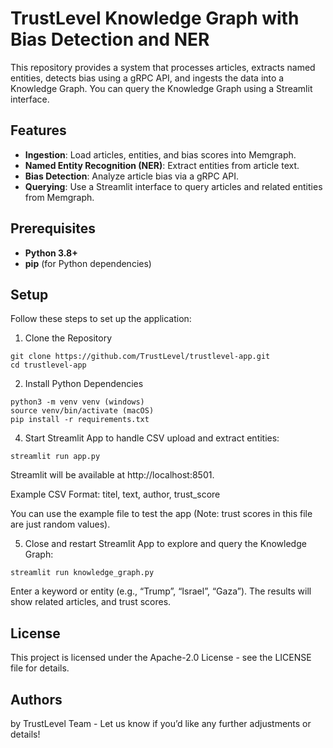 # TrustLevel Knowledge Graph with Bias Detection and NER

This repository provides a system that processes articles, extracts named entities, detects bias using a gRPC API, and ingests the data into a Knowledge Graph. You can query the Knowledge Graph using a Streamlit interface.

## Features
- **Ingestion**: Load articles, entities, and bias scores into Memgraph.
- **Named Entity Recognition (NER)**: Extract entities from article text.
- **Bias Detection**: Analyze article bias via a gRPC API.
- **Querying**: Use a Streamlit interface to query articles and related entities from Memgraph.

## Prerequisites
- **Python 3.8+**
- **pip** (for Python dependencies)

## Setup
Follow these steps to set up the application:


1. Clone the Repository
```
git clone https://github.com/TrustLevel/trustlevel-app.git
cd trustlevel-app
```

2. Install Python Dependencies
```
python3 -m venv venv (windows)
source venv/bin/activate (macOS)
pip install -r requirements.txt
```

4. Start Streamlit App to handle CSV upload and extract entities:
```
streamlit run app.py
```

Streamlit will be available at http://localhost:8501.

Example CSV Format:
titel, text, author, trust_score

You can use the example file to test the app (Note: trust scores in this file are just random values).
 
5. Close and restart Streamlit App to explore and query the Knowledge Graph:
```
streamlit run knowledge_graph.py
```
Enter a keyword or entity (e.g., “Trump”, “Israel”, “Gaza”).
The results will show related articles, and trust scores.


## License
This project is licensed under the Apache-2.0 License - see the LICENSE file for details.

## Authors
by TrustLevel Team - Let us know if you’d like any further adjustments or details!
